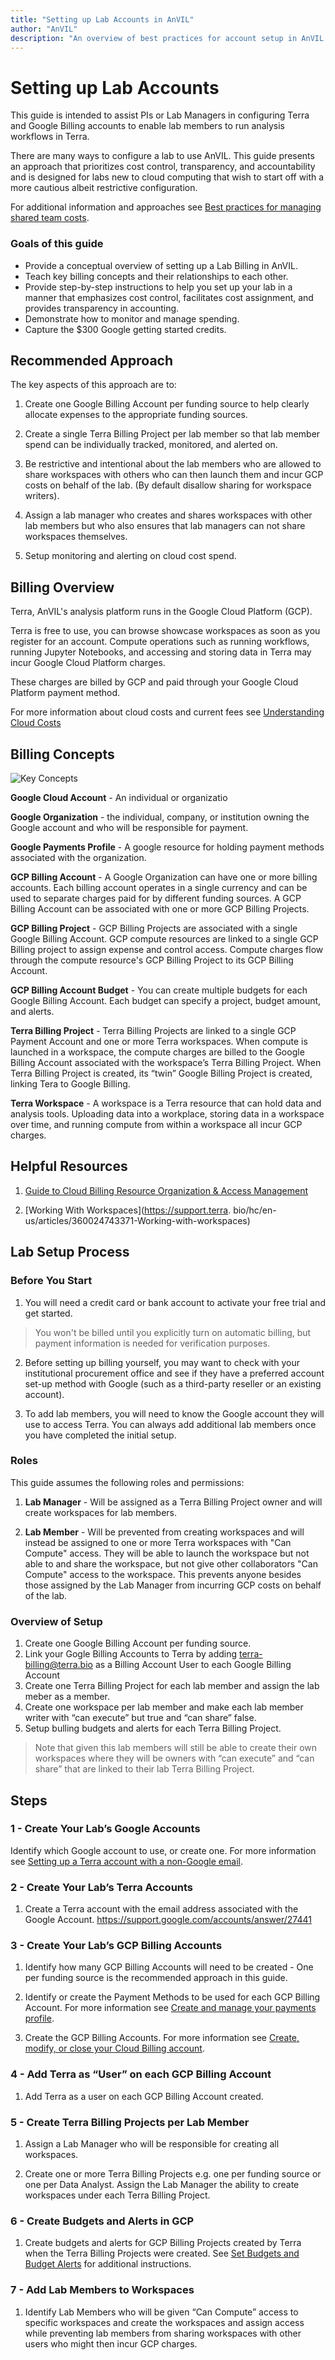 ```yaml
---
title: "Setting up Lab Accounts in AnVIL"
author: "AnVIL"
description: "An overview of best practices for account setup in AnVIL to effectively track and control cloud costs."
---
```


# Setting up Lab Accounts

This guide is intended to assist PIs or Lab Managers in configuring Terra
and Google Billing accounts to enable lab members to run analysis workflows
in Terra.

There are many ways to configure a lab to use AnVIL. This guide presents an approach
that prioritizes cost control, transparency, and accountability and is designed for labs new to cloud computing that wish to start off with a more cautious albeit restrictive configuration.

For additional information and approaches see [Best practices for managing shared team costs](https://support.terra.bio/hc/en-us/articles/360047235151-Best-practices-for-managing-shared-team-costs).

### Goals of this guide

* Provide a conceptual overview of setting up a Lab Billing in AnVIL.
* Teach key billing concepts and their relationships to each other.
* Provide step-by-step instructions to help you set up your lab in a manner that emphasizes cost control, facilitates cost assignment, and provides transparency in accounting.
* Demonstrate how to monitor and manage spending.
* Capture the $300 Google getting started credits.


## Recommended Approach

The key aspects of this approach are to:

1. Create one Google Billing Account per funding source to help clearly allocate expenses to the appropriate funding sources.


1. Create a single Terra Billing Project per lab member so that lab member spend can be individually tracked, monitored, and alerted on.


1. Be restrictive and intentional about the lab members who are allowed to share workspaces with others who can then launch them and incur GCP costs on behalf of the lab. (By default disallow sharing for workspace writers).


1. Assign a lab manager who creates and shares workspaces with other lab members but who also ensures that lab managers can not share workspaces themselves.

1. Setup monitoring and alerting on cloud cost spend.






## Billing Overview

Terra, AnVIL's analysis platform runs in the Google Cloud Platform (GCP).

Terra is free to use, you can browse showcase workspaces as soon as you
register for an account. Compute operations such as running
workflows, running Jupyter Notebooks, and accessing and storing data in Terra
may incur Google Cloud Platform charges.

These charges are billed by GCP and paid through your Google Cloud Platform payment method.

For more information about cloud costs and current fees see [Understanding Cloud Costs](/learn/introduction/understanding-cloud-costs)


## Billing Concepts

![Key Concepts](./_images/key-concepts.png)





**Google Cloud Account** - An individual or organizatio

**Google Organization** - the individual, company, or institution owning the
Google account and who will be responsible for payment.

**Google Payments Profile** - A google resource for holding payment methods
associated with the organization.

**GCP Billing Account** - A Google Organization can have one or more billing
accounts. Each billing account operates in a single currency and can be used
to separate charges paid for by different funding sources. A GCP Billing Account can be associated with one or more GCP Billing Projects.

**GCP Billing Project** - GCP Billing Projects are associated with a
single Google Billing Account. GCP compute resources are linked to a single
GCP Billing project to assign expense and control
access. Compute charges flow through the compute resource's GCP Billing
Project to its GCP Billing Account.

**GCP Billing Account Budget**  - You can create multiple budgets for each Google Billing Account. Each budget can specify a project, budget amount, and alerts.

**Terra Billing Project** - Terra Billing Projects are linked to a single GCP Payment Account and one or more Terra workspaces. When compute is launched in a workspace, the compute charges are billed to the Google Billing Account associated with the workspace’s Terra Billing Project. When Terra Billing Project is created, its “twin” Google Billing Project is created, linking Tera to Google Billing.

**Terra Workspace** - A workspace is a Terra resource that can hold data and
analysis tools. Uploading data into a workplace, storing data in a workspace over time, and running compute from within a workspace all incur GCP charges.

## Helpful Resources

1. [Guide to Cloud Billing Resource Organization & Access Management](https://cloud.google.com/billing/docs/onboarding-checklist)

1. [Working With Workspaces](https://support.terra.
   bio/hc/en-us/articles/360024743371-Working-with-workspaces)


## Lab Setup Process

### Before You Start

1.  You will need a credit card or bank account to activate your free trial and get started.

> You won't be billed until you explicitly turn on automatic billing, but payment information is needed for verification purposes.


2. Before setting up billing yourself, you may want to check with your institutional procurement office and see if they have a preferred account set-up method with Google (such as a third-party reseller or an existing account).


1. To add lab members, you will need to know the Google account they will use to access Terra.   You can always add additional lab members once you have completed the initial setup.


### Roles
This guide assumes the following roles and permissions:

1. **Lab Manager** - Will be assigned as a Terra Billing Project owner and will create workspaces for lab members.

1. **Lab Member** - Will be prevented from creating workspaces and will
   instead be assigned to one or more Terra workspaces with "Can
   Compute" access. They will be able to launch the workspace but not able to
   and share the workspace, but not give other collaborators "Can Compute"
   access to the workspace. This prevents anyone besides those assigned by the Lab Manager from incurring GCP costs on behalf of the lab.


### Overview of Setup

1. Create one Google Billing Account per funding source.
1. Link your Gogle Billing Accounts to Terra by  adding terra-billing@terra.bio as a Billing Account User to each Google Billing Account
1. Create one Terra Billing Project for each lab member and assign the lab meber as a member.
1. Create one workspace per lab member and make each lab member writer with “can execute” but true and “can share” false.
1. Setup bulling budgets and alerts for each Terra Billing Project.

>Note that given this lab members will still be able to create their own workspaces where they will be owners with “can execute” and “can share” that are linked to their lab Terra Billing Project.






## Steps

### 1 - Create Your Lab’s Google Accounts
Identify which Google account to use, or create one. For more information see [Setting up a Terra account with a non-Google email](https://support.terra.bio/hc/en-us/articles/360029186611-Setting-up-a-Google-account-with-a-non-Google-email).

### 2 - Create Your Lab’s Terra Accounts

1. Create a Terra account with the email address associated with the Google
   Account. https://support.google.com/accounts/answer/27441

### 3 - Create Your Lab’s GCP Billing Accounts

1. Identify how many GCP Billing Accounts will need to be created - One per funding source is the recommended approach in this guide.

1. Identify or create the Payment Methods to be used for each GCP Billing
   Account. For more information see [Create and manage your payments profile](https://support.google.com/paymentscenter/answer/9028746?ref_topic=9017383).
   
1. Create the GCP Billing Accounts. For more information see [Create, modify,
   or close your Cloud Billing account](https://cloud.google.com/billing/docs/how-to/manage-billing-account#create_a_new_billing_account).

### 4 - Add Terra as “User” on each GCP Billing Account

1. Add Terra as a user on each GCP Billing Account created.

### 5 - Create Terra Billing Projects per Lab Member

1. Assign a Lab Manager who will be responsible for creating all workspaces.

1. Create one or more Terra Billing Projects e.g. one per funding source or one per Data Analyst. Assign the Lab Manager the ability to create workspaces under each Terra Billing Project.

### 6 - Create Budgets and Alerts in GCP

1. Create budgets and alerts for GCP Billing Projects created by Terra when the Terra Billing Projects were created. See [Set Budgets and Budget Alerts](https://cloud.google.com/billing/docs/how-to/budgets) for additional instructions.

### 7 - Add Lab Members to Workspaces

1. Identify Lab Members who will be given “Can Compute” access to specific workspaces and create the workspaces and assign access while preventing lab members from sharing workspaces with other users who might then incur GCP charges.





